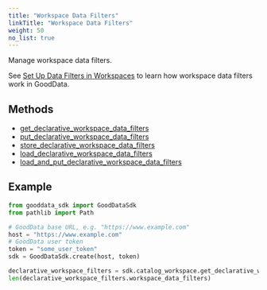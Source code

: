 ```yaml
---
title: "Workspace Data Filters"
linkTitle: "Workspace Data Filters"
weight: 50
no_list: true
---
```


Manage workspace data filters.

See [Set Up Data Filters in Workspaces](https://www.gooddata.com/developers/cloud-native/doc/cloud/manage-deployment/manage-workspaces/workspace-data-filters/) to learn how workspace data filters work in GoodData.

## Methods

* [get_declarative_workspace_data_filters](./get_declarative_workspace_data_filters/)
* [put_declarative_workspace_data_filters](./put_declarative_workspace_data_filters/)
* [store_declarative_workspace_data_filters](./store_declarative_workspace_data_filters/)
* [load_declarative_workspace_data_filters](./load_declarative_workspace_data_filters/)
* [load_and_put_declarative_workspace_data_filters](./load_and_put_declarative_workspace_data_filters/)

## Example

```python
from gooddata_sdk import GoodDataSdk
from pathlib import Path

# GoodData base URL, e.g. "https://www.example.com"
host = "https://www.example.com"
# GoodData user token
token = "some_user_token"
sdk = GoodDataSdk.create(host, token)

declarative_workspace_filters = sdk.catalog_workspace.get_declarative_workspace_data_filters()
len(declarative_workspace_filters.workspace_data_filters)
```
